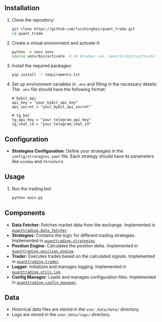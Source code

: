 ## Installation

1. Clone the repository:
    ```sh
    git clone https://github.com/luishinghei/quant_trade.git
    cd quant_trade
    ```

2. Create a virtual environment and activate it:
    ```sh
    python -m venv venv
    source venv/bin/activate  # On Windows use `venv\Scripts\activate`
    ```

3. Install the required packages:
    ```sh
    pip install -r requirements.txt
    ```

4. Set up environment variables in `.env` and filling in the necessary details:
    The `.env` file should have the following format:
    ```plaintext
    # bybit_api
    api_key = "your_bybit_api_key"
    api_secret = "your_bybit_api_secret"

    # tg_bot
    tg_api_key = "your_telegram_api_key"
    tg_chat_id = "your_telegram_chat_id"
    ```

## Configuration

- **Strategies Configuration**: Define your strategies in the `config/strategies.yaml` file. Each strategy should have its parameters like `window` and `threshold`.

## Usage

1. Run the trading bot:
    ```sh
    python main.py
    ```

## Components

- **Data Fetcher**: Fetches market data from the exchange. Implemented in [`quanttrading.data_fetcher`](quanttrading/data_fetcher.py).
- **Strategies**: Contains the logic for different trading strategies. Implemented in [`quanttrading.strategies`](quanttrading/strategies.py).
- **Position Engine**: Calculates the position delta. Implemented in [`quanttrading.position_engine`](quanttrading/position_engine.py).
- **Trader**: Executes trades based on the calculated signals. Implemented in [`quanttrading.trader`](quanttrading/trader.py).
- **Logger**: Initializes and manages logging. Implemented in [`quanttrading.utils.log`](quanttrading/utils/log.py).
- **Config Manager**: Loads and manages configuration files. Implemented in [`quanttrading.config_manager`](quanttrading/config_manager.py).

## Data

- Historical data files are stored in the `user_data/data/` directory.
- Logs are stored in the `user_data/logs/` directory.
